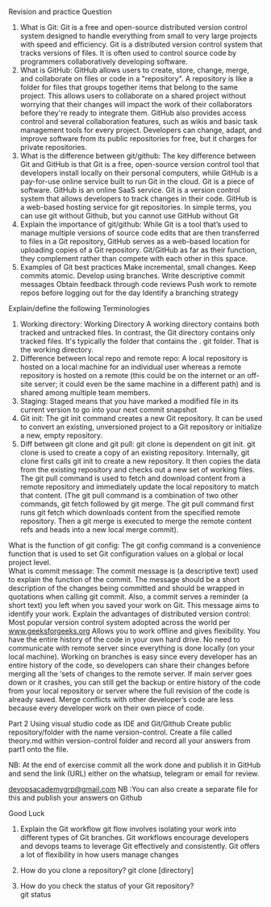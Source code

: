   


Revision and practice Question

1.	What is Git: Git is a free and open-source distributed version control system designed to handle everything from small to very large projects with speed and efficiency. Git is a distributed version control system that tracks versions of files. It is often used to control source code by programmers collaboratively developing software.
2.	What is GitHub: 
GitHub allows users to create, store, change, merge, and collaborate on files or code in a "repository". A repository is like a folder for files that groups together items that belong to the same project. This allows users to collaborate on a shared project without worrying that their changes will impact the work of their collaborators before they're ready to integrate them. 
GitHub also provides access control and several collaboration features, such as wikis and basic task management tools for every project. Developers can change, adapt, and improve software from its public repositories for free, but it charges for private repositories.
3.	What is the difference between git/github: The key difference between Git and GitHub is that Git is a free, open-source version control tool that developers install locally on their personal computers, while GitHub is a pay-for-use online service built to run Git in the cloud. Git is a piece of software. GitHub is an online SaaS service.
Git is a version control system that allows developers to track changes in their code. GitHub is a web-based hosting service for git repositories. In simple terms, you can use git without Github, but you cannot use GitHub without Git
4.	Explain the importance of git/github: While Git is a tool that’s used to manage multiple versions of source code edits that are then transferred to files in a Git repository, GitHub serves as a web-based location for uploading copies of a Git repository. Git/GitHub as far as their function, they complement rather than compete with each other in this space.
5.	Examples of Git best practices
Make incremental, small changes.
Keep commits atomic.
Develop using branches.
Write descriptive commit messages
Obtain feedback through code reviews 
Push work to remote repos before logging out for the day
Identify a branching strategy 

Explain/define the following Terminologies
1.	Working directory: Working Directory A working directory contains both tracked and untracked files. In contrast, the Git directory contains only tracked files. It's typically the folder that contains the . git folder. That is the working directory.
2.	Difference between local repo and remote repo: A local repository is hosted on a local machine for an individual user whereas a remote repository is hosted on a remote (this could be on the internet or an off-site server; it could even be the same machine in a different path) and is shared among multiple team members.
3.	Staging: Staged means that you have marked a modified file in its current version to go into your next commit snapshot
4.	Git init: The git init command creates a new Git repository. It can be used to convert an existing, unversioned project to a Git repository or initialize a new, empty repository.
5.	Diff between git clone and git pull: git clone is dependent on git init. git clone is used to create a copy of an existing repository. Internally, git clone first calls git init to create a new repository. It then copies the data from the existing repository and checks out a new set of working files. The git pull command is used to fetch and download content from a remote repository and immediately update the local repository to match that content. (The git pull command is a combination of two other commands, git fetch followed by git merge. The git pull command first runs git fetch which downloads content from the specified remote repository. Then a git merge is executed to merge the remote content refs and heads into a new local merge commit).

What is the function of git config: The git config command is a convenience function that is used to set Git configuration values on a global or local project level.  
What is commit message: The commit message is (a descriptive text) used to explain the function of the commit. The message should be a short description of the changes being committed and should be wrapped in quotations when calling git commit.
Also, a commit serves a reminder (a short text) you left when you saved your work on Git. This message aims to identify your work.
Explain the advantages of distributed version control: 
Most popular version control system adopted across the world per www.geeksforgeeks.org
Allows you to work offline and gives flexibility. You have the entire history of the code in your own hard drive.
No need to communicate with remote server since everything is done locally (on your local machine).
Working on branches is easy since every developer has an entire history of the code, so developers can share their changes before merging all the ‘sets of changes to the remote server.
If main server goes down or it crashes, you can still get the backup or entire history of the code from your local repository or server where the full revision of the code is already saved.
Merge conflicts with other developer’s code are less because every developer work on their own piece of code.



Part 2
Using visual studio code as IDE and Git/Github
Create public repository/folder with the name version-control.
Create a file called theory.md within version-control folder and record all your answers from part1 onto the file.

NB: At the end of exercise commit all the work done and publish it in GitHub and send the link (URL) either on the whatsup, telegram or email for review.

devopsacademygrp@gmail.com 
NB :You can also create a separate file for this and publish your answers on Github

Good Luck



1.	Explain the Git workflow
git flow involves isolating your work into different types of Git branches. Git workflows encourage developers and devops teams to leverage Git effectively and consistently. Git offers a lot of flexibility in how users manage changes

2.	How do you clone a repository? 
git clone <repository url> [directory]
3.	How do you check the status of your Git repository?  
git status 

